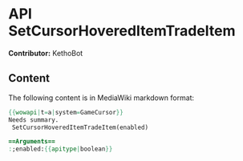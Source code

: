 # API SetCursorHoveredItemTradeItem

**Contributor:** KethoBot

## Content

The following content is in MediaWiki markdown format:

```mediawiki
{{wowapi|t=a|system=GameCursor}}
Needs summary.
 SetCursorHoveredItemTradeItem(enabled)

==Arguments==
:;enabled:{{apitype|boolean}}
```
